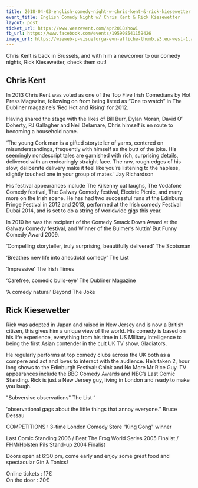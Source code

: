 ```yaml
---
title: 2018-04-03-english-comedy-night-w-chris-kent-&-rick-kiesewetter
event_title: English Comedy Night w/ Chris Kent & Rick Kiesewetter
layout: post
ticket_url: https://www.weezevent.com/apr2018show1
fb_url: https://www.facebook.com/events/195908541159426
image_url: https://wzeweb-p-visuelorga-evn-affiche-thumb.s3.eu-west-1.amazonaws.com/affiche_321261.thumb53700.1519209228.jpg
---
```

Chris Kent is back in Brussels, and with him a newcomer to our comedy nights, Rick Kiesewetter, check them out!

## Chris Kent

In 2013 Chris Kent was voted as one of the Top Five Irish Comedians by Hot Press Magazine, following on from being listed as “One to watch” in The Dubliner magazine’s ‘Red Hot and Rising’ for 2012.

Having shared the stage with the likes of Bill Burr, Dylan Moran, David O’ Doherty, PJ Gallagher and Neil Delamare, Chris himself is en route to becoming a household name.

‘The young Cork man is a gifted storyteller of yarns, centered on misunderstandings, frequently with himself as the butt of the joke. His seemingly nondescript tales are garnished with rich, surprising details, delivered with an endearingly straight face. The raw, rough edges of his slow, deliberate delivery make it feel like you’re listening to the hapless, slightly touched one in your group of mates.’ Jay Richardson

His festival appearances include The Kilkenny cat laughs, The Vodafone Comedy festival, The Galway Comedy festival, Electric Picnic, and many more on the Irish scene. He has had two successful runs at the Edinburg Fringe Festival in 2012 and 2013, performed at the Irish comedy Festival Dubai 2014, and is set to do a string of worldwide gigs this year.

In 2010 he was the recipient of the Comedy Smack Down Award at the Galway Comedy festival, and Winner of the Bulmer’s Nuttin’ But Funny Comedy Award 2009.

‘Compelling storyteller, truly surprising, beautifully delivered’ The Scotsman

‘Breathes new life into anecdotal comedy’ The List

‘Impressive’ The Irish Times

‘Carefree, comedic bulls-eye’ The Dubliner Magazine

‘A comedy natural’ Beyond The Joke

## Rick Kiesewetter

Rick was adopted in Japan and raised in New Jersey and is now a British citizen, this gives him a unique view of the world. His comedy is based on his life experience, everything from his time in US Military Intelligence to being the first Asian contender in the cult UK TV show, Gladiators.

He regularly performs at top comedy clubs across the UK both as a compere and act and loves to interact with the audience. He’s taken 2, hour long shows to the Edinburgh Festival: Chink and No More Mr Rice Guy. TV appearances include the BBC Comedy Awards and NBC’s Last Comic Standing. Rick is just a New Jersey guy, living in London and ready to make you laugh.

"Subversive observations" The List “

'observational gags about the little things that annoy everyone.” Bruce Dessau

COMPETITIONS : 3-time London Comedy Store “King Gong" winner

Last Comic Standing 2006 / Beat The Frog World Series 2005 Finalist / FHM/Holsten Pils Stand-up 2004 Finalist

Doors open at 6:30 pm, come early and enjoy some great food and spectacular Gin & Tonics!

Online tickets : 17€  
On the door : 20€